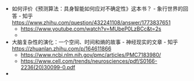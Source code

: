 - 如何评价《预测算法：具身智能如何应对不确定性》这本书？ - 象行世界的回答 - 知乎
  https://www.zhihu.com/question/432241108/answer/1773837651
	- https://www.youtube.com/watch?v=MUbeP0LzBCc&t=2s
	-
- 大脑复杂性的演化：一个空间、时间和熵的故事 - 神经现实的文章 - 知乎
  https://zhuanlan.zhihu.com/p/164611866
	- https://www.ncbi.nlm.nih.gov/pmc/articles/PMC7183980/
	- https://www.cell.com/trends/neurosciences/pdf/S0166-2236(20)30099-0.pdf
-